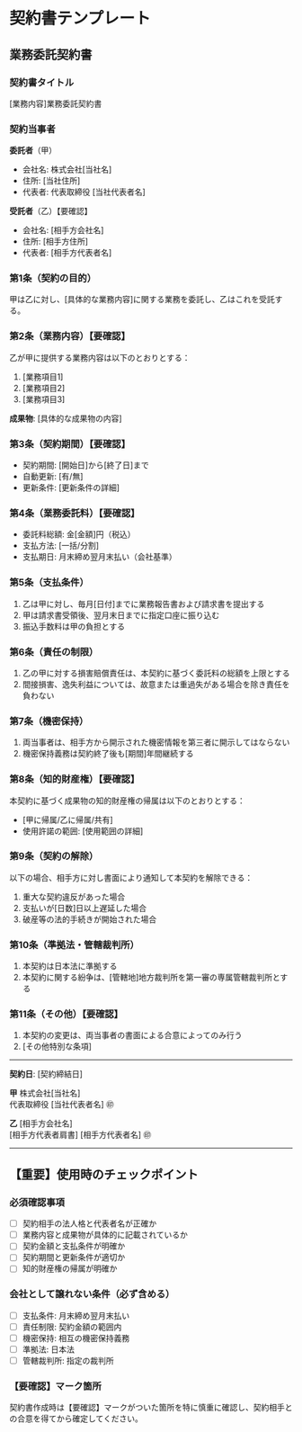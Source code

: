# 契約書テンプレート

## 業務委託契約書

### 契約書タイトル
[業務内容]業務委託契約書

### 契約当事者
**委託者**（甲）
- 会社名: 株式会社[当社名]
- 住所: [当社住所]
- 代表者: 代表取締役 [当社代表者名]

**受託者**（乙）【要確認】
- 会社名: [相手方会社名]
- 住所: [相手方住所]
- 代表者: [相手方代表者名]

### 第1条（契約の目的）
甲は乙に対し、[具体的な業務内容]に関する業務を委託し、乙はこれを受託する。

### 第2条（業務内容）【要確認】
乙が甲に提供する業務内容は以下のとおりとする：
1. [業務項目1]
2. [業務項目2]
3. [業務項目3]

**成果物**: [具体的な成果物の内容]

### 第3条（契約期間）【要確認】
- 契約期間: [開始日]から[終了日]まで
- 自動更新: [有/無]
- 更新条件: [更新条件の詳細]

### 第4条（業務委託料）【要確認】
- 委託料総額: 金[金額]円（税込）
- 支払方法: [一括/分割]
- 支払期日: 月末締め翌月末払い（会社基準）

### 第5条（支払条件）
1. 乙は甲に対し、毎月[日付]までに業務報告書および請求書を提出する
2. 甲は請求書受領後、翌月末日までに指定口座に振り込む
3. 振込手数料は甲の負担とする

### 第6条（責任の制限）
1. 乙の甲に対する損害賠償責任は、本契約に基づく委託料の総額を上限とする
2. 間接損害、逸失利益については、故意または重過失がある場合を除き責任を負わない

### 第7条（機密保持）
1. 両当事者は、相手方から開示された機密情報を第三者に開示してはならない
2. 機密保持義務は契約終了後も[期間]年間継続する

### 第8条（知的財産権）【要確認】
本契約に基づく成果物の知的財産権の帰属は以下のとおりとする：
- [甲に帰属/乙に帰属/共有]
- 使用許諾の範囲: [使用範囲の詳細]

### 第9条（契約の解除）
以下の場合、相手方に対し書面により通知して本契約を解除できる：
1. 重大な契約違反があった場合
2. 支払いが[日数]日以上遅延した場合
3. 破産等の法的手続きが開始された場合

### 第10条（準拠法・管轄裁判所）
1. 本契約は日本法に準拠する
2. 本契約に関する紛争は、[管轄地]地方裁判所を第一審の専属管轄裁判所とする

### 第11条（その他）【要確認】
1. 本契約の変更は、両当事者の書面による合意によってのみ行う
2. [その他特別な条項]

---

**契約日**: [契約締結日]

**甲** 株式会社[当社名]  
代表取締役 [当社代表者名] ㊞

**乙** [相手方会社名]  
[相手方代表者肩書] [相手方代表者名] ㊞

---

## 【重要】使用時のチェックポイント

### 必須確認事項
- [ ] 契約相手の法人格と代表者名が正確か
- [ ] 業務内容と成果物が具体的に記載されているか
- [ ] 契約金額と支払条件が明確か
- [ ] 契約期間と更新条件が適切か
- [ ] 知的財産権の帰属が明確か

### 会社として譲れない条件（必ず含める）
- [ ] 支払条件: 月末締め翌月末払い
- [ ] 責任制限: 契約金額の範囲内
- [ ] 機密保持: 相互の機密保持義務
- [ ] 準拠法: 日本法
- [ ] 管轄裁判所: 指定の裁判所

### 【要確認】マーク箇所
契約書作成時は【要確認】マークがついた箇所を特に慎重に確認し、契約相手との合意を得てから確定してください。
